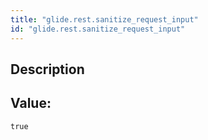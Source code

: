 ```yaml
---
title: "glide.rest.sanitize_request_input"
id: "glide.rest.sanitize_request_input"
---
```

## Description



## Value: 
```
true
```